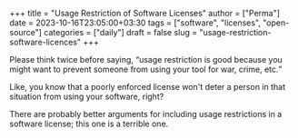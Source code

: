 +++
title = "Usage Restriction of Software Licenses"
author = ["Perma"]
date = 2023-10-16T23:05:00+03:30
tags = ["software", "licenses", "open-source"]
categories = ["daily"]
draft = false
slug = "usage-restriction-software-licences"
+++

Please think twice before saying, <q>usage restriction is good because you might want to prevent someone from using your tool for war, crime, etc.</q>

Like, you know that a poorly enforced license won't deter a person in that situation from using your software, right?

There are probably better arguments for including usage restrictions in a software license; this one is a terrible one.

